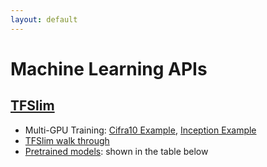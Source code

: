 ```yaml
---
layout: default
---
```


# [](#ml) Machine Learning APIs
## [](#slim) [TFSlim](https://github.com/tensorflow/tensorflow/tree/master/tensorflow/contrib/slim)
* Multi-GPU Training: [Cifra10 Example](https://github.com/tensorflow/tensorflow/blob/r0.7/tensorflow/models/image/cifar10/cifar10_multi_gpu_train.py), [Inception Example](https://github.com/tensorflow/models/blob/master/inception/README.md#getting-started)
* [TFSlim walk through](https://github.com/tensorflow/models/blob/master/slim/slim_walkthrough.ipynb)
* [Pretrained models](https://github.com/tensorflow/models/tree/master/slim): shown in the table below
